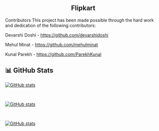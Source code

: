 <h2 align="center">Flipkart</h2>

Contributors
This project has been made possible through the hard work and dedication of the following contributors:

Devarshi Doshi - https://github.com/devarshidoshi

Mehul Minat - https://github.com/mehulminat

Kunal Parekh - https://github.com/ParekhKunal

## 📊 GitHub Stats

<a href="https://github.com/mehulminat">
  
![GitHub stats](https://github-readme-stats.vercel.app/api?username=mehulminat&show_icons=true&theme=tokyonight)

</a>
<br>
<a href="https://github.com/devarshidoshi">
  
![GitHub stats](https://github-readme-stats.vercel.app/api?username=devarshidoshi&show_icons=true&theme=tokyonight)

</a>
<br>
<a href="https://github.com/ParekhKunal">
  
![GitHub stats](https://github-readme-stats.vercel.app/api?username=ParekhKunal&show_icons=true&theme=tokyonight)

</a>
